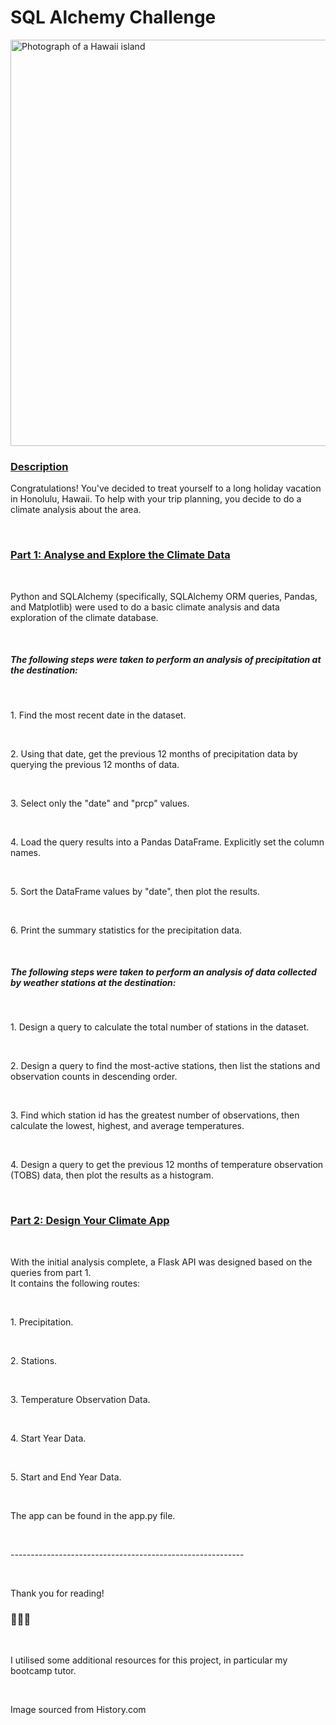 <h1>SQL Alchemy Challenge</h1>
<img
        src="https://assets.editorial.aetnd.com/uploads/2009/12/gettyimages-1352563243.jpg"
        alt="Photograph of a Hawaii island"
        width="650"
      />
</br>
<h3><u>Description</u></h3>
<p>
Congratulations! You've decided to treat yourself to a long holiday vacation in Honolulu, Hawaii. To help with your trip planning, you decide to do a climate analysis about the area.
</p>
</br>
<h3><u>Part 1: Analyse and Explore the Climate Data</u></h3>
</br>
<p>Python and SQLAlchemy (specifically, SQLAlchemy ORM queries, Pandas, and Matplotlib) were used to do a basic climate analysis and data exploration of the climate database.</p> 
</br>
<h5>The following steps were taken to perform an analysis of precipitation at the destination:</h5> 
</br>
<p>1. Find the most recent date in the dataset.</p> 
</br>
<p>2. Using that date, get the previous 12 months of precipitation data by querying the previous 12 months of data.</p> 
</br>
<p>3. Select only the "date" and "prcp" values.</p> 
</br>
<p>4. Load the query results into a Pandas DataFrame. Explicitly set the column names.</p> 
</br>
<p>5. Sort the DataFrame values by "date", then plot the results.</p> 
</br>
<p>6. Print the summary statistics for the precipitation data.</p>
</br>
<h5>The following steps were taken to perform an analysis of data collected by weather stations at the destination:</h5> 
</br>
<p>1. Design a query to calculate the total number of stations in the dataset.</p> 
</br>
<p>2. Design a query to find the most-active stations, then list the stations and observation counts in descending order.</p> 
</br>
<p>3. Find which station id has the greatest number of observations, then calculate the lowest, highest, and average temperatures.</p> 
</br>
<p>4. Design a query to get the previous 12 months of temperature observation (TOBS) data, then plot the results as a histogram.</p> 
</br>
<h3><u>Part 2: Design Your Climate App</u></h3>
</br>
<p>With the initial analysis complete, a Flask API was designed based on the queries from part 1.
</br>
It contains the following routes:</p> 
</br>
<p>1. Precipitation.</p> 
</br>
<p>2. Stations.</p> 
</br>
<p>3. Temperature Observation Data.</p> 
</br>
<p>4. Start Year Data.</p> 
</br>
<p>5. Start and End Year Data.</p>
</br>
<p>The app can be found in the app.py file.</p> 
</br>
<p>----------------------------------------------------------</p> 
</br>
<p>Thank you for reading!</p> 
<h3>🌈🌈🌈</h3>
</br>
<p><a>I utilised some additional resources for this project, in particular my bootcamp tutor.</a></p>
</br>
<p><a>Image sourced from History.com</a></p>